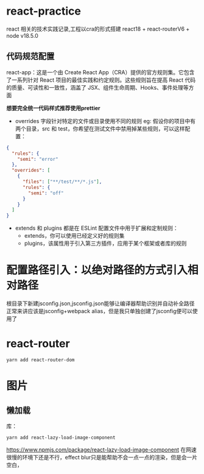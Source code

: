 # react-practice
react 相关的技术实践记录,工程以cra的形式搭建
react18 + react-routerV6 + node v18.5.0
## 代码规范配置
react-app：这是一个由 Create React App（CRA）提供的官方规则集。它包含了一系列针对 React 项目的最佳实践和约定规则。这些规则旨在提高 React 代码的质量、可读性和一致性，涵盖了 JSX、组件生命周期、Hooks、事件处理等方面
 
**想要完全统一代码样式推荐使用prettier**

- overrides 字段针对特定的文件或目录使用不同的规则
eg: 假设你的项目中有两个目录，src 和 test，你希望在测试文件中禁用掉某些规则，可以这样配置：
```json
{
  "rules": {
    "semi": "error"
  },
  "overrides": [
    {
      "files": ["**/test/**/*.js"],
      "rules": {
        "semi": "off"
      }
    }
  ]
}
```
- extends 和 plugins 都是在 ESLint 配置文件中用于扩展和定制规则：
  - extends，你可以使用已经定义好的规则集
  - plugins，该属性用于引入第三方插件，应用于某个框架或者库的规则

# 配置路径引入：以绝对路径的方式引入相对路径
根目录下新建jsconfig.json,jsconfig.json能够让编译器帮助识别并自动补全路径
正常来讲应该是jsconfig+webpack alias，但是我只单独创建了jsconfig便可以使用了

# react-router
```
yarn add react-router-dom
```

# 图片
## 懒加载
库：
```
yarn add react-lazy-load-image-component
```
https://www.npmjs.com/package/react-lazy-load-image-component
在网速很慢的环境下还是不行，effect blur只是能帮助不会一点一点的渲染，但是会一片空白，

